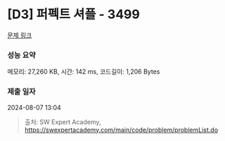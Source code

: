 # [D3] 퍼펙트 셔플 - 3499 

[문제 링크](https://swexpertacademy.com/main/code/problem/problemDetail.do?contestProbId=AWGsRbk6AQIDFAVW) 

### 성능 요약

메모리: 27,260 KB, 시간: 142 ms, 코드길이: 1,206 Bytes

### 제출 일자

2024-08-07 13:04



> 출처: SW Expert Academy, https://swexpertacademy.com/main/code/problem/problemList.do
